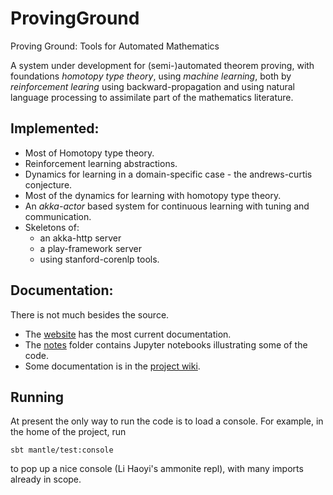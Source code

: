 # ProvingGround
Proving Ground: Tools for Automated Mathematics

A system under development for (semi-)automated theorem proving, with foundations *homotopy type theory*, using
*machine learning*, both by _reinforcement learing_ using backward-propagation and using natural language processing to assimilate part of the mathematics literature.

## Implemented:

* Most of Homotopy type theory.
* Reinforcement learning abstractions.
* Dynamics for learning in a domain-specific case - the andrews-curtis conjecture.
* Most of the dynamics for learning with homotopy type theory.
* An _akka-actor_ based system for continuous learning with tuning and communication.
* Skeletons of:
  * an akka-http server
  * a play-framework server
  * using stanford-corenlp tools.

## Documentation:

There is not much besides the source.

* The [website](http://siddhartha-gadgil.github.io/ProvingGround/) has the most current documentation.
* The [notes](https://github.com/siddhartha-gadgil/ProvingGround/tree/master/notes) folder contains Jupyter notebooks illustrating some of the code.
* Some documentation is in the [project wiki](https://github.com/siddhartha-gadgil/ProvingGround/wiki).

## Running

At present the only way to run the code is to load a console. For example, in the home of the project, run
```
sbt mantle/test:console
```
to pop up a nice console (Li Haoyi's ammonite repl), with many imports already in scope.
